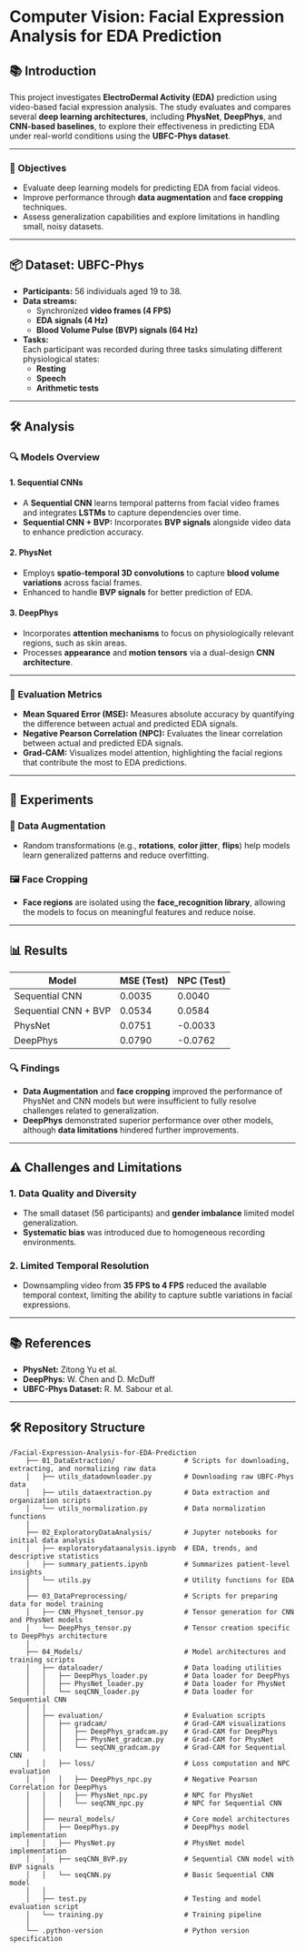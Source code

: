 # Computer Vision: Facial Expression Analysis for EDA Prediction

## 📚 Introduction
This project investigates **ElectroDermal Activity (EDA)** prediction using video-based facial expression analysis. The study evaluates and compares several **deep learning architectures**, including **PhysNet**, **DeepPhys**, and **CNN-based baselines**, to explore their effectiveness in predicting EDA under real-world conditions using the **UBFC-Phys dataset**.

---

### 🎯 Objectives
- Evaluate deep learning models for predicting EDA from facial videos.
- Improve performance through **data augmentation** and **face cropping** techniques.
- Assess generalization capabilities and explore limitations in handling small, noisy datasets.

---

## 📦 Dataset: UBFC-Phys
- **Participants:** 56 individuals aged 19 to 38.
- **Data streams:** 
  - Synchronized **video frames (4 FPS)**
  - **EDA signals (4 Hz)**  
  - **Blood Volume Pulse (BVP) signals (64 Hz)**
- **Tasks:**  
  Each participant was recorded during three tasks simulating different physiological states:
  - **Resting**
  - **Speech**
  - **Arithmetic tests**

---

## 🛠️ Analysis 

### 🔍 Models Overview

#### 1. **Sequential CNNs**
- A **Sequential CNN** learns temporal patterns from facial video frames and integrates **LSTMs** to capture dependencies over time.
- **Sequential CNN + BVP:** Incorporates **BVP signals** alongside video data to enhance prediction accuracy.

#### 2. **PhysNet**
- Employs **spatio-temporal 3D convolutions** to capture **blood volume variations** across facial frames.
- Enhanced to handle **BVP signals** for better prediction of EDA.

#### 3. **DeepPhys**
- Incorporates **attention mechanisms** to focus on physiologically relevant regions, such as skin areas.
- Processes **appearance** and **motion tensors** via a dual-design **CNN architecture**.

---

### 📏 Evaluation Metrics
- **Mean Squared Error (MSE):** Measures absolute accuracy by quantifying the difference between actual and predicted EDA signals.
- **Negative Pearson Correlation (NPC):** Evaluates the linear correlation between actual and predicted EDA signals.  
- **Grad-CAM:** Visualizes model attention, highlighting the facial regions that contribute the most to EDA predictions.

---

## 🔬 Experiments

### 🧬 Data Augmentation
- Random transformations (e.g., **rotations**, **color jitter**, **flips**) help models learn generalized patterns and reduce overfitting.

### 🖼️ Face Cropping
- **Face regions** are isolated using the **face_recognition library**, allowing the models to focus on meaningful features and reduce noise.

---

## 📊 Results

| **Model**                | **MSE (Test)** | **NPC (Test)** |
|-------------------------|----------------|----------------|
| Sequential CNN           | 0.0035         | 0.0040         |
| Sequential CNN + BVP     | 0.0534         | 0.0584         |
| PhysNet                  | 0.0751         | -0.0033        |
| DeepPhys                 | 0.0790         | -0.0762        |

### 🔍 Findings
- **Data Augmentation** and **face cropping** improved the performance of PhysNet and CNN models but were insufficient to fully resolve challenges related to generalization.
- **DeepPhys** demonstrated superior performance over other models, although **data limitations** hindered further improvements.

---

## ⚠️ Challenges and Limitations

### 1. **Data Quality and Diversity**
- The small dataset (56 participants) and **gender imbalance** limited model generalization.
- **Systematic bias** was introduced due to homogeneous recording environments.

### 2. **Limited Temporal Resolution**
- Downsampling video from **35 FPS to 4 FPS** reduced the available temporal context, limiting the ability to capture subtle variations in facial expressions.

---

## 📚 References
- **PhysNet:** Zitong Yu et al.  
- **DeepPhys:** W. Chen and D. McDuff  
- **UBFC-Phys Dataset:** R. M. Sabour et al.  

---

## 🛠️ Repository Structure
```plaintext
/Facial-Expression-Analysis-for-EDA-Prediction
    ├── 01_DataExtraction/                 # Scripts for downloading, extracting, and normalizing raw data
    │   ├── utils_datadownloader.py        # Downloading raw UBFC-Phys data
    │   ├── utils_dataextraction.py        # Data extraction and organization scripts
    │   └── utils_normalization.py         # Data normalization functions
    │
    ├── 02_ExploratoryDataAnalysis/        # Jupyter notebooks for initial data analysis
    │   ├── exploratorydataanalysis.ipynb  # EDA, trends, and descriptive statistics
    │   ├── summary_patients.ipynb         # Summarizes patient-level insights
    │   └── utils.py                       # Utility functions for EDA
    │
    ├── 03_DataPreprocessing/              # Scripts for preparing data for model training
    │   ├── CNN_Physnet_tensor.py          # Tensor generation for CNN and PhysNet models
    │   └── DeepPhys_tensor.py             # Tensor creation specific to DeepPhys architecture
    │
    ├── 04_Models/                         # Model architectures and training scripts
    │   ├── dataloader/                    # Data loading utilities
    │   │   ├── DeepPhys_loader.py         # Data loader for DeepPhys
    │   │   ├── PhysNet_loader.py          # Data loader for PhysNet
    │   │   └── seqCNN_loader.py           # Data loader for Sequential CNN
    │   │
    │   ├── evaluation/                    # Evaluation scripts
    │   │   ├── gradcam/                   # Grad-CAM visualizations
    │   │   │   ├── DeepPhys_gradcam.py    # Grad-CAM for DeepPhys
    │   │   │   ├── PhysNet_gradcam.py     # Grad-CAM for PhysNet
    │   │   │   └── seqCNN_gradcam.py      # Grad-CAM for Sequential CNN
    │   │   ├── loss/                      # Loss computation and NPC evaluation
    │   │   │   ├── DeepPhys_npc.py        # Negative Pearson Correlation for DeepPhys
    │   │   │   ├── PhysNet_npc.py         # NPC for PhysNet
    │   │   │   └── seqCNN_npc.py          # NPC for Sequential CNN
    │   │
    │   ├── neural_models/                 # Core model architectures
    │   │   ├── DeepPhys.py                # DeepPhys model implementation
    │   │   ├── PhysNet.py                 # PhysNet model implementation
    │   │   ├── seqCNN_BVP.py              # Sequential CNN model with BVP signals
    │   │   └── seqCNN.py                  # Basic Sequential CNN model
    │   │
    │   ├── test.py                        # Testing and model evaluation script
    │   └── training.py                    # Training pipeline
    │
    └── .python-version                    # Python version specification
